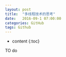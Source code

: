 ```yaml
---
layout: post
title:  "多线程技术的思考"
date:   2016-09-1 07:00:00
categories: GitHub
tags: Github
---
```


* content
{:toc}

TO do








